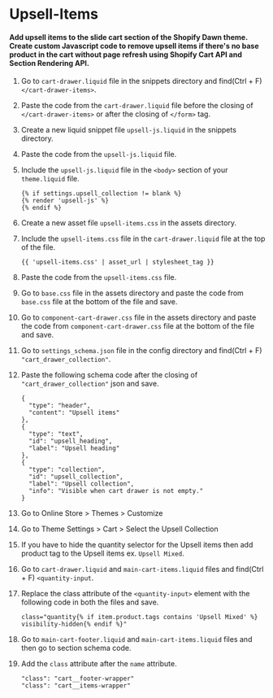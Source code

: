 # Upsell-Items
#### Add upsell items to the slide cart section of the Shopify Dawn theme. Create custom Javascript code to remove upsell items if there's no base product in the cart without page refresh using Shopify Cart API and Section Rendering API.

1. Go to `cart-drawer.liquid` file in the snippets directory and find(Ctrl + F) `</cart-drawer-items>`.

2. Paste the code from the `cart-drawer.liquid` file before the closing of `</cart-drawer-items>` or after the closing of `</form>` tag.

3. Create a new liquid snippet file `upsell-js.liquid` in the snippets directory.

4. Paste the code from the `upsell-js.liquid` file.

5. Include the `upsell-js.liquid` file in the `<body>` section of your `theme.liquid` file.

    ```
    {% if settings.upsell_collection != blank %}
    {% render 'upsell-js' %}
    {% endif %}
    ```
6. Create a new asset file `upsell-items.css` in the assets directory.

7. Include the `upsell-items.css` file in the `cart-drawer.liquid` file at the top of the file.

    `{{ 'upsell-items.css' | asset_url | stylesheet_tag }}`
    
8. Paste the code from the `upsell-items.css` file.

9. Go to `base.css` file in the assets directory and paste the code from `base.css` file at the bottom of the file and save.

10. Go to `component-cart-drawer.css` file in the assets directory and paste the code from `component-cart-drawer.css` file at the bottom of the file and save.

11. Go to `settings_schema.json` file in the config directory and find(Ctrl + F) `"cart_drawer_collection"`.

12. Paste the following schema code after the closing of `"cart_drawer_collection"` json and save.

    ```
    {
      "type": "header",
      "content": "Upsell items"
    },
    {
      "type": "text",
      "id": "upsell_heading",
      "label": "Upsell heading"
    },
    {
      "type": "collection",
      "id": "upsell_collection",
      "label": "Upsell collection",
      "info": "Visible when cart drawer is not empty."
    }
    ```
13. Go to Online Store > Themes > Customize
 
14. Go to Theme Settings > Cart > Select the Upsell Collection

15. If you have to hide the quantity selector for the Upsell items then add product tag to the Upsell items ex. `Upsell Mixed`.

16. Go to `cart-drawer.liquid` and `main-cart-items.liquid` files and find(Ctrl + F) `<quantity-input`.

17. Replace the class attribute of the `<quantity-input>` element with the following code in both the files and save.

    `class="quantity{% if item.product.tags contains 'Upsell Mixed' %} visibility-hidden{% endif %}"`
    
18. Go to `main-cart-footer.liquid` and `main-cart-items.liquid` files and then go to section schema code.

19. Add the `class` attribute after the `name` attribute.

    ```
    "class": "cart__footer-wrapper"
    "class": "cart__items-wrapper"
    ```
